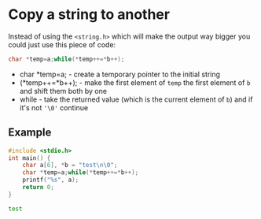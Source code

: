 # Copy a string to another

Instead of using the `<string.h>` which will make the output way bigger you could just use this piece of code:

```c
char *temp=a;while(*temp++=*b++);
```

- char \*temp=a; - create a temporary pointer to the initial string
- (\*temp++=\*b++); - make the first element of `temp` the first element of `b` and shift them both by one 
- while - take the returned value (which is the current element of `b`) and if it's not `'\0'` continue

## Example

```c
#include <stdio.h>
int main() {
    char a[6], *b = "test\n\0";
    char *temp=a;while(*temp++=*b++);
    printf("%s", a);
    return 0;
}
```
```bash
test
```
